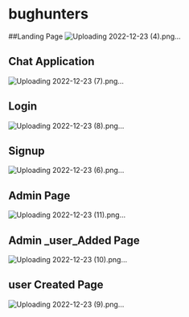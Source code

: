 # bughunters

##Landing Page 
![Uploading 2022-12-23 (4).png…]()

## Chat Application
![Uploading 2022-12-23 (7).png…]()


## Login 
![Uploading 2022-12-23 (8).png…]()

## Signup
![Uploading 2022-12-23 (6).png…]()

## Admin Page 
 ![Uploading 2022-12-23 (11).png…]()


## Admin _user_Added Page
![Uploading 2022-12-23 (10).png…]()

## user Created Page 
![Uploading 2022-12-23 (9).png…]()
